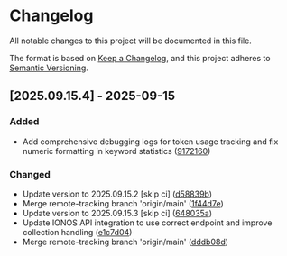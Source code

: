# Changelog

All notable changes to this project will be documented in this file.

The format is based on [Keep a Changelog](https://keepachangelog.com/en/1.0.0/),
and this project adheres to [Semantic Versioning](https://semver.org/spec/v2.0.0.html).

## [2025.09.15.4] - 2025-09-15

### Added

* Add comprehensive debugging logs for token usage tracking and fix numeric formatting in keyword statistics ([9172160](https://github.com/N6REJ/bears_aichatbot/commit/9172160))

### Changed

* Update version to 2025.09.15.2 [skip ci] ([d58839b](https://github.com/N6REJ/bears_aichatbot/commit/d58839b))
* Merge remote-tracking branch 'origin/main' ([1f44d7e](https://github.com/N6REJ/bears_aichatbot/commit/1f44d7e))
* Update version to 2025.09.15.3 [skip ci] ([648035a](https://github.com/N6REJ/bears_aichatbot/commit/648035a))
* Update IONOS API integration to use correct endpoint and improve collection handling ([e1c7d04](https://github.com/N6REJ/bears_aichatbot/commit/e1c7d04))
* Merge remote-tracking branch 'origin/main' ([dddb08d](https://github.com/N6REJ/bears_aichatbot/commit/dddb08d))

